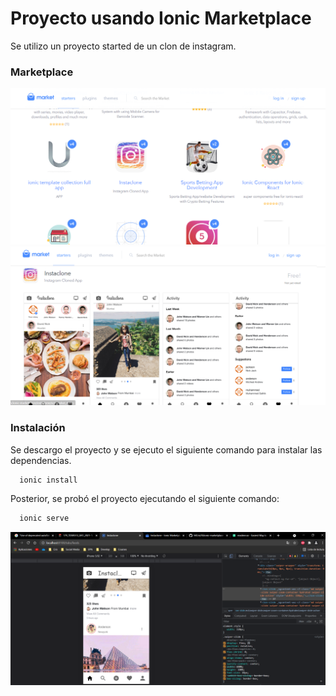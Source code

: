 
# Proyecto usando Ionic Marketplace

Se utilizo un proyecto started de un clon de instagram.



### Marketplace

![image](https://github.com/MCris29/ionic-marketplace-instagram-clon/blob/master/images/marketplace.png)
![image](https://github.com/MCris29/ionic-marketplace-instagram-clon/blob/master/images/instaclon.png)

### Instalación

Se descargo el proyecto y se ejecuto el siguiente comando para instalar las dependencias.

```bash
  ionic install
```
Posterior, se probó el proyecto ejecutando el siguiente comando:

```bash
  ionic serve
```

![image](https://github.com/MCris29/ionic-marketplace-instagram-clon/blob/master/images/ionicserve.png)
